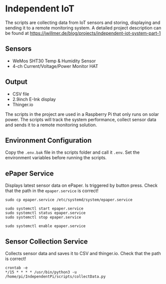 # Independent IoT

The scripts are collecting data from IoT sensors and storing, displaying and sending it to a remote monitoring system. A detailed project description can be found at https://jwillmer.de/blog/projects/independent-iot-system-part-1

## Sensors

- WeMos SHT30 Temp & Humidity Sensor
- 4-ch Current/Voltage/Power Monitor HAT

## Output

- CSV file
- 2.9inch E-Ink display 
- Thinger.io

The scripts in the project are used in a Raspberry Pi that only runs on solar power. The scripts will track the system performance, collect sensor data and sends it to a remote monitoring solution.

## Environment Configuration

Copy the `.env.bak` file in the scripts folder and call it `.env`. Set the environment variables before running the scripts.

## ePaper Service

Displays latest sensor data on ePaper. Is triggered by button press. Check that the path in the `epaper.service` is correct!

```
sudo cp epaper.service /etc/systemd/system/epaper.service

sudo systemctl start epaper.service
sudo systemctl status epaper.service
sudo systemctl stop epaper.service

sudo systemctl enable epaper.service
```

## Sensor Collection Service

Collects sensor data and saves it to CSV and thinger.io. Check that the path is correct!

```
crontab -e
*/15 * * * * /usr/bin/python3 -u /home/pi/IndependentPi/scripts/collectData.py
```
